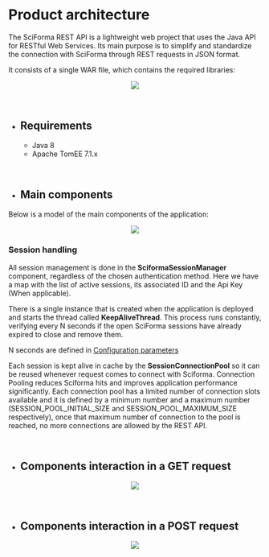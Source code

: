 # Product architecture
The SciForma REST API is a lightweight web project that uses the Java API for RESTful Web Services. Its main purpose is to simplify and standardize the connection with SciForma through REST requests in JSON format.

It consists of a single WAR file, which contains the required libraries:

<p align="center">
<img src="https://relevus.github.io/sciforma-rest-services-docs/img/Deployment%20model.png?raw=true" />
</p>

<br/>

- ## Requirements
  * Java 8
  * Apache TomEE 7.1.x

<br/>

- ## Main components
Below is a model of the main components of the application:

<p align="center">
<img src="https://relevus.github.io/sciforma-rest-services-docs/img/Main%20components.png?raw=true" />
</p>

### Session handling

All session management is done in the **SciformaSessionManager** component, regardless of the chosen authentication method.  Here we have a map with the list of active sessions, its associated ID and the Api Key (When applicable).

There is a single instance that is created when the application is deployed and starts the thread called **KeepAliveThread**. This process runs constantly, verifying every N seconds if the open SciForma sessions have already expired to close and remove them.

N seconds are defined in [Configuration parameters](prop_configuration.md)

Each session is kept alive in cache by the **SessionConnectionPool** so it can be reused whenever request comes to connect with Sciforma. Connection Pooling reduces Sciforma hits and improves application performance significantly. Each connection pool has a limited number of connection slots available and it is defined by a minimum number and a maximum number (SESSION_POOL_INITIAL_SIZE and SESSION_POOL_MAXIMUM_SIZE respectively), once that maximum number of connection to the pool is reached, no more connections are allowed by the REST API.

<br/>

- ## Components interaction in a GET request

<p align="center">
<img src="https://relevus.github.io/sciforma-rest-services-docs/img/Get%20request.png?raw=true" />
</p>

<br/>

- ## Components interaction in a POST request

<p align="center">
<img src="https://relevus.github.io/sciforma-rest-services-docs/img/Post%20request.png?raw=true" />
</p>

<br/>
